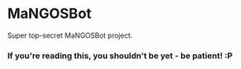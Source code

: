 # MaNGOSBot
Super top-secret MaNGOSBot project.

### If you're reading this, you shouldn't be yet - be patient! :P

